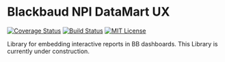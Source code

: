 # Blackbaud NPI DataMart UX

[![Coverage Status](https://coveralls.io/repos/github/blackbaud/npi-datamart-ux/badge.svg?branch=master)](https://coveralls.io/github/blackbaud/npi-datamart-ux?branch=master)
[![Build Status](https://travis-ci.org/blackbaud/npi-datamart-ux.svg?branch=master)](https://travis-ci.org/blackbaud/npi-datamart-ux)
[![MIT License](https://img.shields.io/badge/license-MIT-blue.svg "MIT License")](https://github.com/blackbaud/npi-datamart-ux/blob/master/LICENSE)

Library for embedding interactive reports in BB dashboards. This Library is currently under construction.
